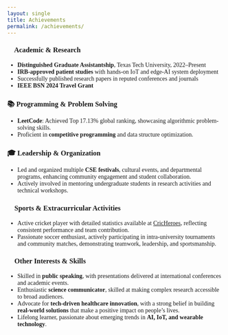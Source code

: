 ```yaml
---
layout: single
title: Achievements
permalink: /achievements/
---
```


### 🏅 **Academic & Research**

- **Distinguished Graduate Assistantship**, Texas Tech University, 2022–Present
- **IRB-approved patient studies** with hands-on IoT and edge-AI system deployment
- Successfully published research papers in reputed conferences and journals
- **IEEE BSN 2024 Travel Grant**

### 📚 **Programming & Problem Solving**

- **LeetCode**: Achieved Top 17.13% global ranking, showcasing algorithmic problem-solving skills.
- Proficient in **competitive programming** and data structure optimization.

### 🎓 **Leadership & Organization**

- Led and organized multiple **CSE festivals**, cultural events, and departmental programs, enhancing community engagement and student collaboration.
- Actively involved in mentoring undergraduate students in research activities and technical workshops.

### 🏏 **Sports & Extracurricular Activities**

- Active cricket player with detailed statistics available at [CricHeroes](https://cricheroes.com/player-profile/15769589/ucchwas/stats), reflecting consistent performance and team contribution.
- Passionate soccer enthusiast, actively participating in intra-university tournaments and community matches, demonstrating teamwork, leadership, and sportsmanship.

### 🧩 **Other Interests & Skills**

- Skilled in **public speaking**, with presentations delivered at international conferences and academic events.
- Enthusiastic **science communicator**, skilled at making complex research accessible to broad audiences.
- Advocate for **tech-driven healthcare innovation**, with a strong belief in building **real-world solutions** that make a positive impact on people’s lives.
- Lifelong learner, passionate about emerging trends in **AI, IoT, and wearable technology**.



<style>
body, p, li, h1, h2, h3, h4, h5, h6 {
  font-family: 'Times New Roman', Times, serif !important;
}
.sidebar, .author__content {
  filter: none !important;
  opacity: 1 !important;
  transition: none !important;
}
</style>